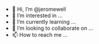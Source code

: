 - 👋 Hi, I’m @jeromewell
- 👀 I’m interested in ...
- 🌱 I’m currently learning ...
- 💞️ I’m looking to collaborate on ...
- 📫 How to reach me ...

<!---
jeromewell/jeromewell is a ✨ special ✨ repository because its `README.md` (this file) appears on your GitHub profile.
You can click the Preview link to take a look at your changes.
--->
